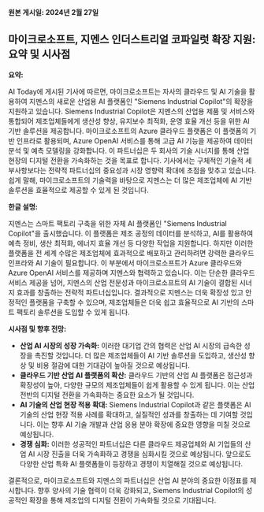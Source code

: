 **원본 게시일: 2024년 2월 27일**

## 마이크로소프트, 지멘스 인더스트리얼 코파일럿 확장 지원: 요약 및 시사점

**요약:**

AI Today에 게시된 기사에 따르면, 마이크로소프트는 자사의 클라우드 및 AI 기술을 활용하여 지멘스의 새로운 산업용 AI 플랫폼인 "Siemens Industrial Copilot"의 확장을 지원하고 있습니다.  Siemens Industrial Copilot은 지멘스의 산업용 제품 및 서비스와 통합되어 제조업체들에게 생산성 향상, 유지보수 최적화, 운영 효율 개선 등을 위한 AI 기반 솔루션을 제공합니다.  마이크로소프트의 Azure 클라우드 플랫폼은 이 플랫폼의 기반 인프라로 활용되며,  Azure OpenAI 서비스를 통해 고급 AI 기능을 제공하여 데이터 분석 및 예측 모델링을 강화합니다.  이 파트너십은 두 회사의 기술 시너지를 통해 산업 현장의 디지털 전환을 가속화하는 것을 목표로 합니다.  기사에서는 구체적인 기술적 세부사항보다는 전략적 파트너십의 중요성과 시장 영향력 확대에 초점을 맞추고 있습니다.  쉽게 말해, 마이크로소프트의 기술력을 바탕으로 지멘스는 더 많은 제조업체에 AI 기반 솔루션을 효율적으로 제공할 수 있게 된 것입니다.


**한글 설명:**

지멘스는 스마트 팩토리 구축을 위한 자체 AI 플랫폼인 "Siemens Industrial Copilot"을 출시했습니다.  이 플랫폼은 제조 공정의 데이터를 분석하고, AI를 활용하여 예측 정비, 생산 최적화, 에너지 효율 개선 등 다양한 작업을 지원합니다. 하지만 이러한 플랫폼을 전 세계 수많은 제조업체에 효과적으로 배포하고 관리하려면 강력한 클라우드 인프라와 AI 기술이 필요합니다.  이 부분에서 마이크로소프트가 Azure 클라우드와 Azure OpenAI 서비스를 제공하며 지멘스와 협력하고 있습니다.  이는 단순한 클라우드 서비스 제공을 넘어, 지멘스의 산업 전문성과 마이크로소프트의 AI 기술이 결합된 시너지 효과를 창출하는 전략적 파트너십입니다.  결과적으로 지멘스는 더욱 확장성 있고 안정적인 플랫폼을 구축할 수 있으며, 제조업체들은 더욱 쉽고 효율적으로 AI 기반의 스마트 팩토리 솔루션을 도입할 수 있게 됩니다.


**시사점 및 향후 전망:**

* **산업 AI 시장의 성장 가속화:** 이러한 대기업 간의 협력은 산업 AI 시장의 급속한 성장을 촉진할 것입니다.  더 많은 제조업체들이 AI 기반 솔루션을 도입하고,  생산성 향상 및 비용 절감에 대한 기대감이 높아질 것으로 예상됩니다.
* **클라우드 기반 산업 AI 플랫폼의 확산:**  클라우드 기반의 산업 AI 플랫폼은 접근성과 확장성이 높아, 다양한 규모의 제조업체들이 쉽게 활용할 수 있게 됩니다. 이는 산업 전반의 디지털 전환을 가속화하는 중요한 요소가 될 것입니다.
* **AI 기술의 산업 현장 적용 확대:**  Siemens Industrial Copilot과 같은 플랫폼은 AI 기술의 산업 현장 적용 사례를 확대하고, 실질적인 성과를 창출하는 데 기여할 것입니다. 이는 향후 AI 기술 개발과 산업 응용 분야 확장에 중요한 영향을 미칠 것으로 예상됩니다.
* **경쟁 심화:** 이러한 성공적인 파트너십은 다른 클라우드 제공업체와 AI 기업들의 산업 AI 시장 진출을 더욱 가속화하고 경쟁을 심화시킬 것으로 예상됩니다.  앞으로도 다양한 산업 특화 AI 플랫폼들이 등장하고 경쟁이 치열해질 것으로 예상됩니다.


결론적으로, 마이크로소프트와 지멘스의 파트너십은 산업 AI 분야의 중요한 이정표를 제시합니다.  향후 양사의 기술 협력이 더욱 강화되고,  Siemens Industrial Copilot의 성공적인 확장을 통해 제조업의 디지털 전환이 가속화될 것으로 기대됩니다.